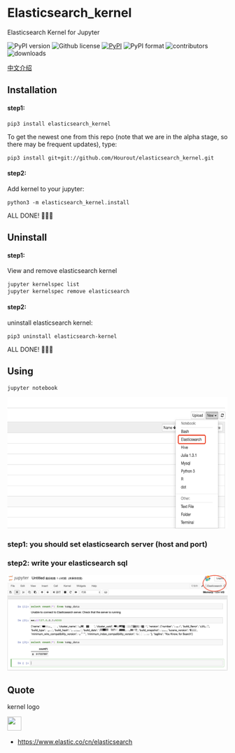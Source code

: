 # Elasticsearch_kernel

Elasticsearch  Kernel for Jupyter

![PyPI version](https://img.shields.io/pypi/pyversions/elasticsearch_kernel.svg)
![Github license](https://img.shields.io/github/license/Hourout/elasticsearch_kernel.svg)
[![PyPI](https://img.shields.io/pypi/v/hive_kernel.svg)](https://pypi.python.org/pypi/elasticsearch_kernel)
![PyPI format](https://img.shields.io/pypi/format/elasticsearch_kernel.svg)
![contributors](https://img.shields.io/github/contributors/Hourout/elasticsearch_kernel)
![downloads](https://img.shields.io/pypi/dm/elasticsearch_kernel.svg)


[中文介绍](document/chinese.md)

## Installation

#### step1:
```
pip3 install elasticsearch_kernel
```

To get the newest one from this repo (note that we are in the alpha stage, so there may be frequent updates), type:

```
pip3 install git+git://github.com/Hourout/elasticsearch_kernel.git
```

#### step2:
Add kernel to your jupyter:

```
python3 -m elasticsearch_kernel.install
```

ALL DONE! 🎉🎉🎉

## Uninstall

#### step1:

View and remove elasticsearch kernel
```
jupyter kernelspec list
jupyter kernelspec remove elasticsearch
```

#### step2:
uninstall elasticsearch kernel:

```
pip3 uninstall elasticsearch-kernel
```

ALL DONE! 🎉🎉🎉

## Using

```
jupyter notebook
```
<img src="image/elasticsearch1.png" width = "700" height = "300" />

### step1: you should set elasticsearch server (host and port)

### step2: write your elasticsearch sql
![](image/elasticsearch2.png)

## Quote 
kernel logo

<img src="https://avatars0.githubusercontent.com/u/6764390?s=200&v=4" width = "32" height = "32" />

- https://www.elastic.co/cn/elasticsearch

